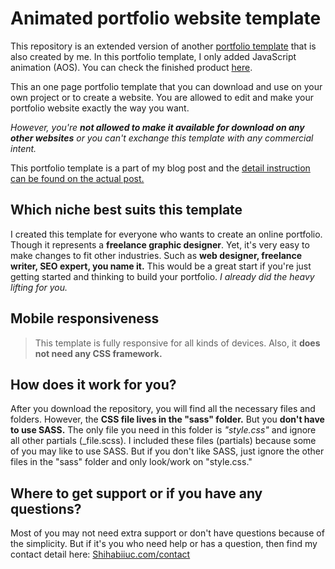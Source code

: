 # Animated portfolio website template
This repository is an extended version of another [portfolio template](https://shihabiiuc.github.io/portfolio/index.html) that is also created by me. In this portfolio template, I only added JavaScript animation (AOS). You can check the finished product [here](https://shihabiiuc.github.io/animated-portfolio/index.html).

This an one page portfolio template that you can download and use on your own project or to create a website. You are allowed to edit and make your portfolio website exactly the way you want.

_However, you're **not allowed to make it available for download on any other websites** or you can't exchange this template with any commercial intent._

This portfolio template is a part of my blog post and the [detail instruction can be found on the actual post.](https://shihabiiuc.com/animated-portfolio-website)

## Which niche best suits this template
I created this template for everyone who wants to create an online portfolio. Though it represents a **freelance graphic designer**. Yet, it's very easy to make changes to fit other industries. Such as **web designer, freelance writer, SEO expert, you name it.** This would be a great start if you're just getting started and thinking to build your portfolio. _I already did the heavy lifting for you._

## Mobile responsiveness
> This template is fully responsive for all kinds of devices. Also, it **does not need any CSS framework.**

## How does it work for you?
After you download the repository, you will find all the necessary files and folders. However, the **CSS file lives in the "sass" folder.** But you **don't have to use SASS.** The only file you need in this folder is _"style.css"_ and ignore all other partials (_file.scss).
I included these files (partials) because some of you may like to use SASS. But if you don't like SASS, just ignore the other files in the "sass" folder and only look/work on "style.css."
  
## Where to get support or if you have any questions?
Most of you may not need extra support or don't have questions because of the simplicity. But if it's you who need help or has a question, then find my contact detail here:
[Shihabiiuc.com/contact](https://shihabiiuc.com/contact)
####
####




